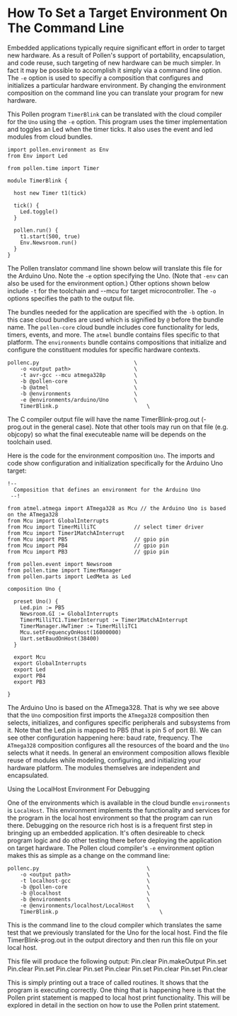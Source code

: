 How To Set a Target Environment On The Command Line
=======================

Embedded applications typically require significant effort in order to target new hardware. As a result of Pollen's support of portability, encapsulation, and code reuse, such targeting of new hardware can be much simpler. In fact it may be possible to accomplish it simply via a command line option. The `-e` option is used to specifiy a composition that configures and initializes a particular hardware environment. By changing the environment composition on the command line you can translate your program for new hardware. 

This Pollen program `TimerBlink` can be translated with the cloud compiler for the `Uno` using the `-e` option. This program uses the timer implementation and toggles an Led when the timer ticks. It also uses the event and led modules from cloud bundles. 

    import pollen.environment as Env
    from Env import Led
    
    from pollen.time import Timer
    
    module TimerBlink {
    
      host new Timer t1(tick)
    
      tick() {
        Led.toggle()
      }
    
      pollen.run() {
        t1.start(500, true)
        Env.Newsroom.run()
      }
    }

The Pollen translator command line shown below will translate this file for the Arduino Uno. Note the `-e` option specifying the Uno.  (Note that `-env` can also be used for the environment option.)  Other options shown below include `-t` for the toolchain and --mcu for target microcontroller. The `-o` options specifies the path to the output file. 

The bundles needed for the application are specified with the `-b` option. In this case cloud bundles are used which is signified by `@` before the bundle name. The `pollen-core` cloud bundle includes core functionality for leds, timers, events, and more. The `atmel` bundle contains files specific to that platform. The `environments` bundle contains compositions that initialize and configure the constituent modules for specific hardware contexts.

    pollenc.py 		                        \
        -o <output path>		            \
        -t avr-gcc --mcu atmega328p 		\
        -b @pollen-core 		            \
        -b @atmel 		                    \
        -b @environments 		            \
        -e @environments/arduino/Uno 		\
        TimerBlink.p		                    \
    

The C compiler output file will have the name TimerBlink-prog.out (<top level module name>-prog.out in the general case). Note that other tools may run on that file (e.g. objcopy) so what the final executeable name will be depends on the toolchain used. 

Here is the code for the environment composition `Uno`.  The imports and code show configuration and initialization specifically for the Arduino Uno target:

    !--
      Composition that defines an environment for the Arduino Uno
     --!
    
    from atmel.atmega import ATmega328 as Mcu // the Arduino Uno is based on the ATmega328
    from Mcu import GlobalInterrupts
    from Mcu import TimerMilliTC            // select timer driver
    from Mcu import Timer1MatchAInterrupt
    from Mcu import PB5                     // gpio pin
    from Mcu import PB4                     // gpio pin
    from Mcu import PB3                     // gpio pin
    
    from pollen.event import Newsroom
    from pollen.time import TimerManager
    from pollen.parts import LedMeta as Led
    
    composition Uno {
    
      preset Uno() {
        Led.pin := PB5
        Newsroom.GI := GlobalInterrupts
        TimerMilliTC1.TimerInterrupt := Timer1MatchAInterrupt    
        TimerManager.HwTimer := TimerMilliTC1
        Mcu.setFrequencyOnHost(16000000)
        Uart.setBaudOnHost(38400)
      }
    
      export Mcu
      export GlobalInterrupts
      export Led
      export PB4
      export PB3
    
    }

The Arduino Uno is based on the ATmega328. That is why we see above that the `Uno` composition first imports the `ATmega328` composition then selects, initializes, and configures specific peripherals and subsystems from it. Note that the Led.pin is mapped to PB5 (that is pin 5 of port B). We can see other configuration happening here: baud rate, frequency. The `ATmega328` composition configures all the resources of the board and the `Uno` selects what it needs.  In general an environment composition allows flexible reuse of modules while modeling, configuring, and initializing your hardware platform. The modules themselves are independent and encapsulated. 

Using the LocalHost Environment For Debugging

One of the environments which is available in the cloud bundle `environments` is `LocalHost`. This environment implements the functionality and services for the program in the local host environment so that the program can run there. Debugging on the resource rich host is is a frequent first step in bringing up an embedded application. It's often desireable to check program logic and do other testing there before deploying the application on target hardware. The Pollen cloud compiler's `-e` environment option makes this as simple as a change on the command line:

    pollenc.py 		                            \
        -o <output path>		                \
        -t localhost-gcc            		    \
        -b @pollen-core 		                \
        -b @localhost                           \
        -b @environments 		                \
        -e @environments/localhost/LocalHost    \
        TimerBlink.p		                        \

This is the command line to the cloud compiler which translates the same test that we previously translated for the Uno for the local host. Find the file TimerBlink-prog.out in the output directory and then run this file on your local host. 

This file will produce the following output:
    Pin.clear
    Pin.makeOutput
    Pin.set
    Pin.clear
    Pin.set
    Pin.clear
    Pin.set
    Pin.clear
    Pin.set
    Pin.clear
    Pin.set
    Pin.clear

This is simply printing out a trace of called routines. It shows that the program is executing correctly. One thing that is happening here is that the Pollen print statement is mapped to local host print functionality. This will be explored in detail in the section on how to use the Pollen print statement.

